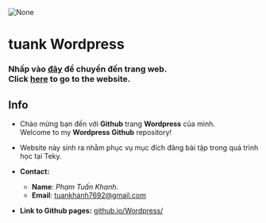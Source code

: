 ![None](https://github.com/tuankhanh7692/Wordpress/blob/1bd91641e602b3463fc691bb1691420ad1d16aa6/source/images/Wordpress%20background.png)
# tuank Wordpress

### Nhấp vào [đây](https://tuankhanh7692.github.io/Wordpress/) để chuyển đến trang web.<br>Click [here](https://tuankhanh7692.github.io/Wordpress/) to go to the website.

## Info
- Chào mừng bạn đến với **Github** trang **Wordpress** của mình. <br>
Welcome to my **Wordpress Github** repository!

- Website này sinh ra nhằm phục vụ mục đích đăng bài tập trong quá trình học tại Teky.

- **Contact:**
   - **Name**: _Phạm Tuấn Khanh_.
   - **Email**: [tuankhanh7692@gmail.com](mailto:tuankhanh7692@gmail.com)
- **Link to Github pages:** [github.io/Wordpress/](https://tuankhanh7692.github.io/Wordpress/)

